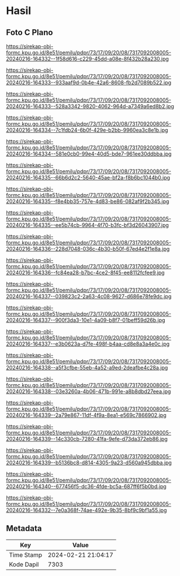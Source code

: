 # Hasil

## Foto C Plano

https://sirekap-obj-formc.kpu.go.id/8e51/pemilu/pdpr/73/17/09/20/08/7317092008005-20240216-164332--1f58d616-c229-45dd-a08e-8f432b28a230.jpg

https://sirekap-obj-formc.kpu.go.id/8e51/pemilu/pdpr/73/17/09/20/08/7317092008005-20240216-164333--933aaf9d-0b4e-42a6-8608-fb2d7089b522.jpg

https://sirekap-obj-formc.kpu.go.id/8e51/pemilu/pdpr/73/17/09/20/08/7317092008005-20240216-164333--528a3342-9820-4062-964d-a7349a6ed8b2.jpg

https://sirekap-obj-formc.kpu.go.id/8e51/pemilu/pdpr/73/17/09/20/08/7317092008005-20240216-164334--7c1fdb24-6b0f-429e-b2bb-9960ea3c8e1b.jpg

https://sirekap-obj-formc.kpu.go.id/8e51/pemilu/pdpr/73/17/09/20/08/7317092008005-20240216-164334--581e0cb0-99e4-40d5-bde7-961ee30ddbba.jpg

https://sirekap-obj-formc.kpu.go.id/8e51/pemilu/pdpr/73/17/09/20/08/7317092008005-20240216-164335--66b6d2c2-5640-45ae-bf2a-f8b6bc1044b0.jpg

https://sirekap-obj-formc.kpu.go.id/8e51/pemilu/pdpr/73/17/09/20/08/7317092008005-20240216-164335--f8e4bb35-757e-4d83-be86-082af9f2b345.jpg

https://sirekap-obj-formc.kpu.go.id/8e51/pemilu/pdpr/73/17/09/20/08/7317092008005-20240216-164335--ee5b74cb-9964-4f70-b3fc-bf3d26043907.jpg

https://sirekap-obj-formc.kpu.go.id/8e51/pemilu/pdpr/73/17/09/20/08/7317092008005-20240216-164336--228d7048-036c-4b30-b50f-67ed4e2f1e8a.jpg

https://sirekap-obj-formc.kpu.go.id/8e51/pemilu/pdpr/73/17/09/20/08/7317092008005-20240216-164336--fc84ea28-b7bc-4ce2-8f45-ee8112fcfee9.jpg

https://sirekap-obj-formc.kpu.go.id/8e51/pemilu/pdpr/73/17/09/20/08/7317092008005-20240216-164337--039823c2-2a63-4c08-9627-d686e78fe9dc.jpg

https://sirekap-obj-formc.kpu.go.id/8e51/pemilu/pdpr/73/17/09/20/08/7317092008005-20240216-164337--900f3da3-10e1-4a09-b8f7-01beff59d26b.jpg

https://sirekap-obj-formc.kpu.go.id/8e51/pemilu/pdpr/73/17/09/20/08/7317092008005-20240216-164337--e3b0623a-d7fe-498f-b4aa-cd8e8a3a4e0c.jpg

https://sirekap-obj-formc.kpu.go.id/8e51/pemilu/pdpr/73/17/09/20/08/7317092008005-20240216-164338--a5f3cfbe-55eb-4a52-a9ed-2deafbe4c28a.jpg

https://sirekap-obj-formc.kpu.go.id/8e51/pemilu/pdpr/73/17/09/20/08/7317092008005-20240216-164338--03e3260a-4b06-471b-991e-a8b8dbd27eea.jpg

https://sirekap-obj-formc.kpu.go.id/8e51/pemilu/pdpr/73/17/09/20/08/7317092008005-20240216-164339--2a79e867-11df-4f9a-8ea1-e569c7866902.jpg

https://sirekap-obj-formc.kpu.go.id/8e51/pemilu/pdpr/73/17/09/20/08/7317092008005-20240216-164339--14c330cb-7280-41fa-9efe-d73da372eb86.jpg

https://sirekap-obj-formc.kpu.go.id/8e51/pemilu/pdpr/73/17/09/20/08/7317092008005-20240216-164339--b5136bc8-d814-4305-9a23-d560a945dbba.jpg

https://sirekap-obj-formc.kpu.go.id/8e51/pemilu/pdpr/73/17/09/20/08/7317092008005-20240216-164340--677456f5-dc36-4fde-bc5a-687ff6f5b0bd.jpg

https://sirekap-obj-formc.kpu.go.id/8e51/pemilu/pdpr/73/17/09/20/08/7317092008005-20240216-164332--7e0a368f-74ae-492e-9b35-8bf9c9bf1a55.jpg


## Metadata

| Key        | Value               |
| ---------- | ------------------- |
| Time Stamp | 2024-02-21 21:04:17 |
| Kode Dapil | 7303                |



